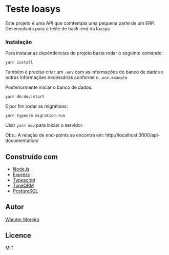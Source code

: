 # Teste Ioasys

Este projeto é uma API que comtempla uma pequena parte de um ERP. Desenvolvida para o teste de back-end da Ioasys

### Instalação

Para instalar as depêndencias do projeto basta rodar o seguinte comando:

```
yarn install
```

Também é preciso criar um `.env` com as informações do banco de dados e outras informações necessárias conforme o `.env.example`

Posteriormente iniciar o banco de dados:

```
yarn db:dev:start
```

E por fim rodar as migrations:

```
yarn typeorm migration:run
```

Usar `yarn dev` para iniciar o servidor.


Obs.: A relação de end-points se encontra em: http://localhost:3000/api-documentation/

## Construído com

- [NodeJs](https://nodejs.org/en/)
- [Express](https://expressjs.com/)
- [Typescript](https://www.typescriptlang.org/)
- [TypeORM](https://typeorm.io/)
- [PostgreSQL](https://www.postgresql.org/)

## Autor

[Wander Moreira](https://github.com/w4nd0)

## Licence

MIT
